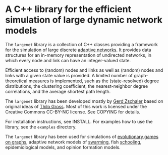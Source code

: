# A C++ library for the efficient simulation of large dynamic network models
The `largenet` library is a collection of C++ classes providing a framework for the 
simulation of large discrete [adaptive networks][1]. It provides data structures
for an in-memory representation of undirected networks, in which every node and link 
can have an integer-valued state.

Efficient access to (random) nodes and links as well as (random) nodes and links
with a given state value is provided. A limited number of graph-theoretical measures
is implemented, such as the (state-resolved) degree distributions, the clustering 
coefficient, the nearest-neighbor degree correlations, and the average shortest path
length.

The `largenet` library has been developed mostly by [Gerd Zschaler][]
based on original ideas of [Thilo Gross][]. Most of this work is licensed under the
Creative Commons CC-BY-NC license. See COPYING for details.

For installation instructions, see INSTALL. For examples how to use the library, see the 
`examples` directory.

The `largenet` library has been used for simulations of [evolutionary games on graphs][2],
adaptive network models of [swarming][3], fish [schooling][4], epidemiological models,
and opinion formation models. 

[1]: http://dx.doi.org/10.1098/rsif.2007.1229 "T. Gross and B. Blasius (2008), J. R. Soc. Interface, 5, 259"
[2]: http://dx.doi.org/10.1088/1367-2630/12/9/093015 "G. Zschaler et al. (2010), New J. Phys., 12, 093015"
[3]: http://dx.doi.org/10.1088/1367-2630/13/7/073022 "C. Huepe et al. (2011), New J. Phys., 13, 073022"
[4]: http://www.sciencemag.org "I. Couzin et al. (2011), to be published in Science" 
[Gerd Zschaler]: http://www.pks.mpg.de/~zschaler
[Thilo Gross]: http://www.reallygross.de